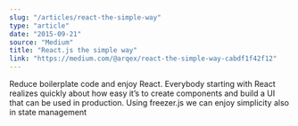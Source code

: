 ```yaml
---
slug: "/articles/react-the-simple-way"
type: "article"
date: "2015-09-21"
source: "Medium"
title: "React.js the simple way"
link: "https://medium.com/@arqex/react-the-simple-way-cabdf1f42f12"
---
```


Reduce boilerplate code and enjoy React. Everybody starting with React realizes quickly about how easy it’s to create components and build a UI that can be used in production. Using freezer.js we can enjoy simplicity also in state management

